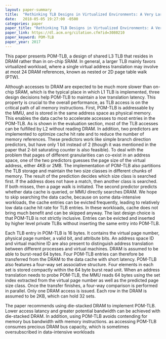 ```yaml
---
layout: paper-summary
title:  "Rethinking TLB Designs in Virtualized Environments: A Very Large Part-of-Memory TLB"
date:   2018-05-05 19:27:00 -0500
categories: paper
paper_title: "Rethinking TLB Designs in Virtualized Environments: A Very Large Part-of-Memory TLB"
paper_link: https://dl.acm.org/citation.cfm?id=3080210
paper_keyword: POM-TLB
paper_year: 2017
---
```


This paper presents POM-TLB, a design of shared L3 TLB that resides in DRAM rather than in on-chip SRAM. 
In general, a larger TLB mainly favors virtualized workload, where a single virtual address translation 
may involve at most 24 DRAM references, known as nested or 2D page table walk (PTW).

Although accesses to DRAM are expected to be much more slower than on-chip SRAM, which is the typical place 
in which L1 TLB is implemented, three design decisions help POM-TLB
to maintain a low translation latency. This property is crucial to the overall performance, as TLB access is on
the critical path of all memory instructions. First, POM-TLB is addressable by the MMU, and is stored in the same address 
space as physical memory. This enables the data cache to accelerate accesses to most entries in the POM-TLB. As is 
shown in the evaluation section, most of the TLB accesses can be fulfilled by L2 without reading DRAM.
In addition, two predictors are implemented to optimize cache hit rate and to reduce the number of memory references.
These predictors work like simple branch direction predictors, but have only 1 bit instead of 2 (though it was mentioned 
in the paper that 2-bit saturating counter is also feasible). To deal with the problem that pages of different granularities 
can co-exist in an address space, one of the two predictors guesses the page size of the virtual address, either 4KB or 2MB.
The implementation of POM-TLB also partitions the TLB storage and maintain the two size classes in different chunks of memory.
The result of the prediction decides which size class is searched first. If the address does not have a match, then another 
class is searched. If both misses, then a page walk is initiated. The second predictor predicts whether data cache is queried,
or MMU directly searches DRAM. We hope to skip searching the data cache, because on some data-intensive workloads, the 
cache entries can be evicted frequently, leading to relatively low data cache hit rate for TLB entries. In these workloads, 
cache does not bring much benefit and can be skipped anyway. The last design choice is that POM-TLB is not strictly inclusive.
Entries can be evicted and inserted by higher level private TLBs without inserting the same entry into POM-TLB. 

Each TLB entry in POM-TLB is 16 bytes. It contains the virtual page number, physical page number, a valid bit, and attribute bits.
An address space ID and virtual machine ID are also present to distinguish address translation between different processes and virtual 
machines. DRAM is assumed to be able to burst-read 64 bytes. Four POM-TLB entries can therefore be transferred from the DRAM to 
the data cache with short latency. POM-TLB also features a four-way set associative structure. Four elements in each set is 
stored compactly within the 64 byte burst read unit. When an address translation needs to probe POM-TLB, the MMU reads 
64 bytes using the set index extracted from the virtual page number as well as the predicted page size class. Once the transfer 
finishes, a four-way comparison is performed in parallel. Only one DRAM access is issued. Each row in the DRAM is assumed to 
be 2KB, which can hold 32 sets.

The paper recommends using die-stacked DRAM to implement POM-TLB. Lower access latancy and greater potential bandwidth 
can be achieved with die-stacked DRAM. In addition, using POM-TLB avoids contending for memory bus bandwidth with memory instructions. as 
accessing POM-TLB consumes precious DRAM bus capacity, which is 
sometimes oversubscribed in data-intensive workloads